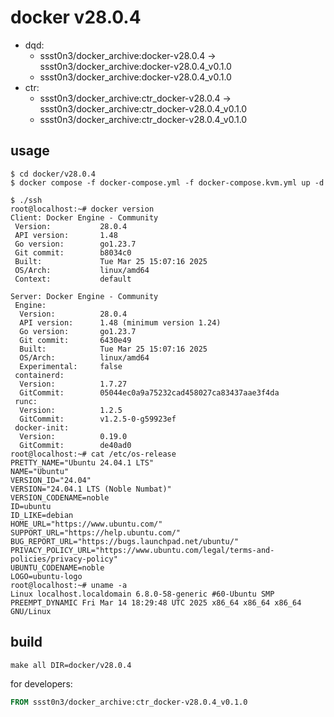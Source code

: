# docker v28.0.4

* dqd:
  * ssst0n3/docker_archive:docker-v28.0.4 -> ssst0n3/docker_archive:docker-v28.0.4_v0.1.0
  * ssst0n3/docker_archive:docker-v28.0.4_v0.1.0
* ctr:
  * ssst0n3/docker_archive:ctr_docker-v28.0.4 -> ssst0n3/docker_archive:ctr_docker-v28.0.4_v0.1.0
  * ssst0n3/docker_archive:ctr_docker-v28.0.4_v0.1.0

## usage

```shell
$ cd docker/v28.0.4
$ docker compose -f docker-compose.yml -f docker-compose.kvm.yml up -d
```

```shell
$ ./ssh
root@localhost:~# docker version
Client: Docker Engine - Community
 Version:           28.0.4
 API version:       1.48
 Go version:        go1.23.7
 Git commit:        b8034c0
 Built:             Tue Mar 25 15:07:16 2025
 OS/Arch:           linux/amd64
 Context:           default

Server: Docker Engine - Community
 Engine:
  Version:          28.0.4
  API version:      1.48 (minimum version 1.24)
  Go version:       go1.23.7
  Git commit:       6430e49
  Built:            Tue Mar 25 15:07:16 2025
  OS/Arch:          linux/amd64
  Experimental:     false
 containerd:
  Version:          1.7.27
  GitCommit:        05044ec0a9a75232cad458027ca83437aae3f4da
 runc:
  Version:          1.2.5
  GitCommit:        v1.2.5-0-g59923ef
 docker-init:
  Version:          0.19.0
  GitCommit:        de40ad0
root@localhost:~# cat /etc/os-release 
PRETTY_NAME="Ubuntu 24.04.1 LTS"
NAME="Ubuntu"
VERSION_ID="24.04"
VERSION="24.04.1 LTS (Noble Numbat)"
VERSION_CODENAME=noble
ID=ubuntu
ID_LIKE=debian
HOME_URL="https://www.ubuntu.com/"
SUPPORT_URL="https://help.ubuntu.com/"
BUG_REPORT_URL="https://bugs.launchpad.net/ubuntu/"
PRIVACY_POLICY_URL="https://www.ubuntu.com/legal/terms-and-policies/privacy-policy"
UBUNTU_CODENAME=noble
LOGO=ubuntu-logo
root@localhost:~# uname -a
Linux localhost.localdomain 6.8.0-58-generic #60-Ubuntu SMP PREEMPT_DYNAMIC Fri Mar 14 18:29:48 UTC 2025 x86_64 x86_64 x86_64 GNU/Linux
```

## build

```shell
make all DIR=docker/v28.0.4
```

for developers:

```dockerfile
FROM ssst0n3/docker_archive:ctr_docker-v28.0.4_v0.1.0
```